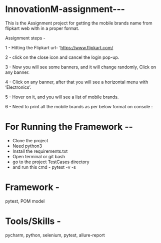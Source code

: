 # InnovationM-assignment---

This is the Assignment project for getting the mobile brands name from flipkart web with in a proper format.


Assignment steps -

1 - Hitting the Flipkart url-  ‘https://www.flipkart.com/

2 - click on the close icon and cancel the login pop-up.

3 - Now you will see some banners, and it will change randomly, Click on any banner.

4 - Click on any banner, after that you will see a horizontal menu with ‘Electronics’.

5 - Hover on it, and you will see a list of mobile brands.

6 - Need to print all the mobile brands as per below format on console :



# For Running the Framework --

- Clone the project
- Need python3
- Install the requirements.txt
- Open terminal or git bash
- go to the project TestCases directory
- and run this cmd - pytest -v -s


# Framework -

pytest,  POM model

# Tools/Skills -

pycharm, python, selenium, pytest, allure-report


